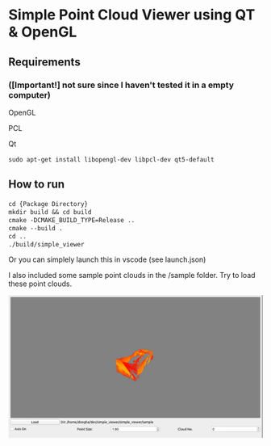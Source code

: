 # Simple Point Cloud Viewer using QT & OpenGL

## Requirements 
### ([Important!] not sure since I haven't tested it in a empty computer)
OpenGL

PCL

Qt

```
sudo apt-get install libopengl-dev libpcl-dev qt5-default
```

## How to run

```
cd {Package Directory}
mkdir build && cd build
cmake -DCMAKE_BUILD_TYPE=Release ..
cmake --build .
cd ..
./build/simple_viewer
```

Or you can simplely launch this in vscode (see launch.json)

I also included some sample point clouds in the /sample folder. Try to load these point clouds.

![example](imgs/example.gif)